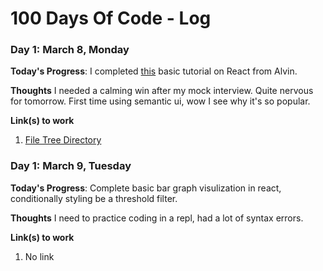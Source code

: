 # 100 Days Of Code - Log


### Day 1: March 8, Monday

**Today's Progress**: I completed [this](https://www.youtube.com/watch?v=fQ1OA9Wyf2U&list=WL&index=83) basic tutorial on React from Alvin.

**Thoughts** I needed a calming win after my mock interview. Quite nervous for tomorrow. First time using semantic ui, wow I see why it's so popular. 

**Link(s) to work**
1. [File Tree Directory](https://github.com/julia-richards/file-tree-explorer)



### Day 1: March 9, Tuesday

**Today's Progress**: Complete basic bar graph visulization in react, conditionally styling be a threshold filter.

**Thoughts** I need to practice coding in a repl, had a lot of syntax errors.

**Link(s) to work**
1. No link
